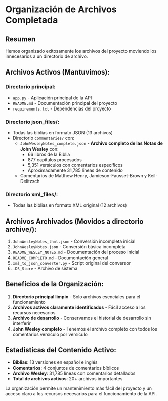# Organización de Archivos Completada

## Resumen

Hemos organizado exitosamente los archivos del proyecto moviendo los innecesarios a un directorio de archivo.

## Archivos Activos (Mantuvimos):

### Directorio principal:
- `app.py` - Aplicación principal de la API
- `README.md` - Documentación principal del proyecto
- `requirements.txt` - Dependencias del proyecto

### Directorio json_files/:
- Todas las biblias en formato JSON (13 archivos)
- Directorio `commentaries/` con:
  - `JohnWesleyNotes_complete.json` - **Archivo completo de las Notas de John Wesley** con:
    - 66 libros de la Biblia
    - 877 capítulos procesados
    - 5,351 versículos con comentarios específicos
    - Aproximadamente 31,785 líneas de contenido
  - Comentarios de Matthew Henry, Jamieson-Fausset-Brown y Keil-Delitzsch

### Directorio xml_files/:
- Todas las biblias en formato XML original (12 archivos)

## Archivos Archivados (Movidos a directorio archive/):

1. `JohnWesleyNotes_thml.json` - Conversión incompleta inicial
2. `JohnWesleyNotes.json` - Conversión básica incompleta
3. `README_WESLEY_NOTES.md` - Documentación del proceso inicial
4. `README_COMPLETO.md` - Documentación general
5. `xml_to_json_converter.py` - Script original del conversor
6. `.DS_Store` - Archivo de sistema

## Beneficios de la Organización:

1. **Directorio principal limpio** - Solo archivos esenciales para el funcionamiento
2. **Archivos activos claramente identificados** - Fácil acceso a los recursos necesarios
3. **Archivo de desarrollo** - Conservamos el historial de desarrollo sin interferir
4. **John Wesley completo** - Tenemos el archivo completo con todos los comentarios versículo por versículo

## Estadísticas del Contenido Activo:

- **Biblias**: 13 versiones en español e inglés
- **Comentarios**: 4 conjuntos de comentarios bíblicos
- **Archivo Wesley**: 31,785 líneas con comentarios detallados
- **Total de archivos activos**: 20+ archivos importantes

La organización permite un mantenimiento más fácil del proyecto y un acceso claro a los recursos necesarios para el funcionamiento de la API.
